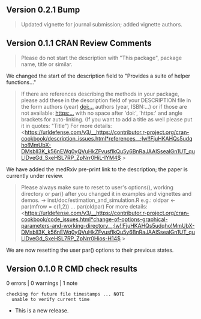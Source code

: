 ## Version 0.2.1 Bump

> Updated vignette for journal submission; added vignette authors.

## Version 0.1.1 CRAN Review Comments


> Please do not start the description with "This package", package name,
title or similar. 

We changed the start of the description field to "Provides a suite of helper functions..."

> If there are references describing the methods in your package, please
add these in the description field of your DESCRIPTION file in the form
authors (year) <doi:...>
authors (year, ISBN:...)
or if those are not available: <https:...>
with no space after 'doi:', 'https:' and angle brackets for
auto-linking. (If you want to add a title as well please put it in
quotes: "Title")
For more details:
<https://urldefense.com/v3/__https://contributor.r-project.org/cran-cookbook/description_issues.html*references__;Iw!!FjuHKAHQs5udqho!MmUbX-DMsbll3K_k56nEWq0yQVuHkZFvusflkQu5y6BnRaJAAlSsealGn1UT_quLIDveGd_SxeHSL7RP_ZpNrr0HiL-IYM4$ >

We have added the medRxiv pre-print link to the description; the paper is currently under review.

> Please always make sure to reset to user's options(), working directory
or par() after you changed it in examples and vignettes and demos. ->
inst/doc/estimation_and_simulation.R
e.g.:
oldpar <- par(mfrow = c(1,2))
...
par(oldpar)
For more details:
<https://urldefense.com/v3/__https://contributor.r-project.org/cran-cookbook/code_issues.html*change-of-options-graphical-parameters-and-working-directory__;Iw!!FjuHKAHQs5udqho!MmUbX-DMsbll3K_k56nEWq0yQVuHkZFvusflkQu5y6BnRaJAAlSsealGn1UT_quLIDveGd_SxeHSL7RP_ZpNrr0Hios-H14$ >

We are now resetting the user par() options to their previous states.


## Version 0.1.0 R CMD check results

0 errors | 0 warnings | 1 note
```
checking for future file timestamps ... NOTE
  unable to verify current time
```

* This is a new release.

